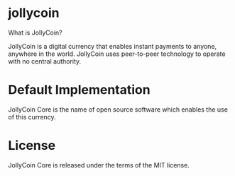 # jollycoin
What is JollyCoin?

JollyCoin is a digital currency that enables instant payments to anyone, anywhere in the world. JollyCoin uses peer-to-peer technology to operate with no central authority.

# Default Implementation
JollyCoin Core is the name of open source software which enables the use of this currency.

# License
JollyCoin Core is released under the terms of the MIT license.

